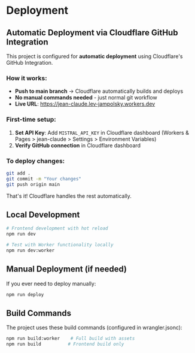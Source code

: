 # Deployment

## Automatic Deployment via Cloudflare GitHub Integration

This project is configured for **automatic deployment** using Cloudflare's GitHub Integration.

### How it works:
- **Push to main branch** → Cloudflare automatically builds and deploys
- **No manual commands needed** - just normal git workflow
- **Live URL**: https://jean-claude.lev-jampolsky.workers.dev

### First-time setup:
1. **Set API Key**: Add `MISTRAL_API_KEY` in Cloudflare dashboard (Workers & Pages > jean-claude > Settings > Environment Variables)
2. **Verify GitHub connection** in Cloudflare dashboard

### To deploy changes:
```bash
git add .
git commit -m "Your changes"
git push origin main
```

That's it! Cloudflare handles the rest automatically.

## Local Development

```bash
# Frontend development with hot reload
npm run dev

# Test with Worker functionality locally
npm run dev:worker
```

## Manual Deployment (if needed)

If you ever need to deploy manually:
```bash
npm run deploy
```

## Build Commands

The project uses these build commands (configured in wrangler.jsonc):
```bash
npm run build:worker    # Full build with assets
npm run build          # Frontend build only
```